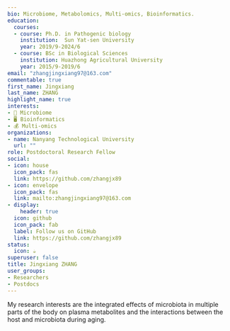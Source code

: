 ```yaml
---
bio: Microbiome, Metabolomics, Multi-omics, Bioinformatics.
education:
  courses:
  - course: Ph.D. in Pathogenic biology
    institution:  Sun Yat-sen University
    year: 2019/9-2024/6
  - course: BSc in Biological Sciences
    institution: Huazhong Agricultural University
    year: 2015/9-2019/6
email: "zhangjingxiang97@163.com"
commentable: true
first_name: Jingxiang
last_name: ZHANG
highlight_name: true
interests:
- 📱 Microbiome
- 🖥️ Bioinformatics
- 💰 Multi-omics
organizations:
- name: Nanyang Technological University
  url: ""
role: Postdoctoral Research Fellow
social:
- icon: house
  icon_pack: fas
  link: https://github.com/zhangjx89
- icon: envelope
  icon_pack: fas
  link: mailto:zhangjingxiang97@163.com
- display:
    header: true
  icon: github
  icon_pack: fab
  label: Follow us on GitHub
  link: https://github.com/zhangjx89
status:
  icon: ☕️
superuser: false
title: Jingxiang ZHANG
user_groups:
- Researchers
- Postdocs
---
```


My research interests are the integrated effects of microbiota in multiple parts of the body on plasma metabolites and the interactions between the host and microbiota during aging.